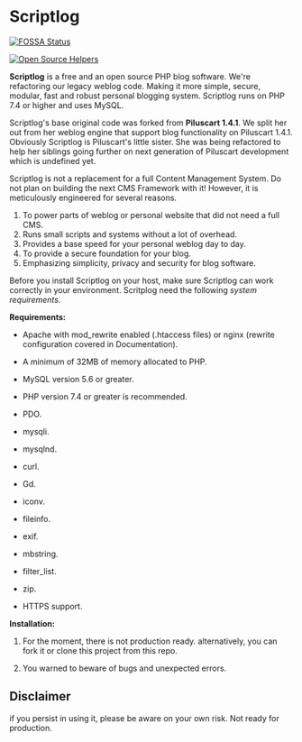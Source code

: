 # Scriptlog

[![FOSSA Status](https://app.fossa.com/api/projects/git%2Bgithub.com%2Fcakmoel%2FScriptlog.svg?type=shield)](https://app.fossa.com/projects/git%2Bgithub.com%2Fcakmoel%2FScriptlog?ref=badge_shield)

[![Open Source Helpers](https://www.codetriage.com/cakmoel/scriptlog/badges/users.svg)](https://www.codetriage.com/cakmoel/scriptlog)

**Scriptlog** is a free and an open source PHP blog software. We're refactoring our legacy weblog code. Making it more simple, secure, modular, fast and robust personal blogging system. Scriptlog runs on PHP 7.4 or higher and uses MySQL.

Scriptlog's base original code was forked from **Piluscart 1.4.1**. We split her out from her weblog engine that support blog functionality on Piluscart 1.4.1. Obviously Scriptlog is Piluscart's little sister. She was being refactored to help her siblings going further on next generation of Piluscart development which is undefined yet.

Scriptlog is not a replacement for a full Content Management System. Do not plan on building the next CMS Framework with it! However, it is meticulously engineered for several reasons.

1. To power parts of weblog or personal website that did not need a full CMS.
2. Runs small scripts and systems without a lot of overhead.
3. Provides a base speed for your personal weblog day to day.
4. To provide a secure foundation for your blog.
5. Emphasizing simplicity, privacy and security for blog software.

Before you install Scriptlog on your host, make sure Scriptlog can work correctly in your
environment. Scritplog need the following
*system requirements.*

**Requirements:**

- Apache with mod_rewrite enabled (.htaccess files) or nginx (rewrite configuration covered in Documentation).

- A minimum of 32MB of memory allocated to PHP.

- MySQL version 5.6 or greater.

- PHP version 7.4 or greater is recommended.

- PDO.

- mysqli.

- mysqlnd.

- curl.

- Gd.

- iconv.

- fileinfo.

- exif.

- mbstring.

- filter_list.

- zip.

- HTTPS support.

**Installation:**

1. For the moment, there is not production ready. alternatively, you can fork it or clone this project from this repo.

2. You warned to beware of bugs and unexpected errors.

## Disclaimer

if you persist in using it, please be aware on your own risk. Not ready for production.

